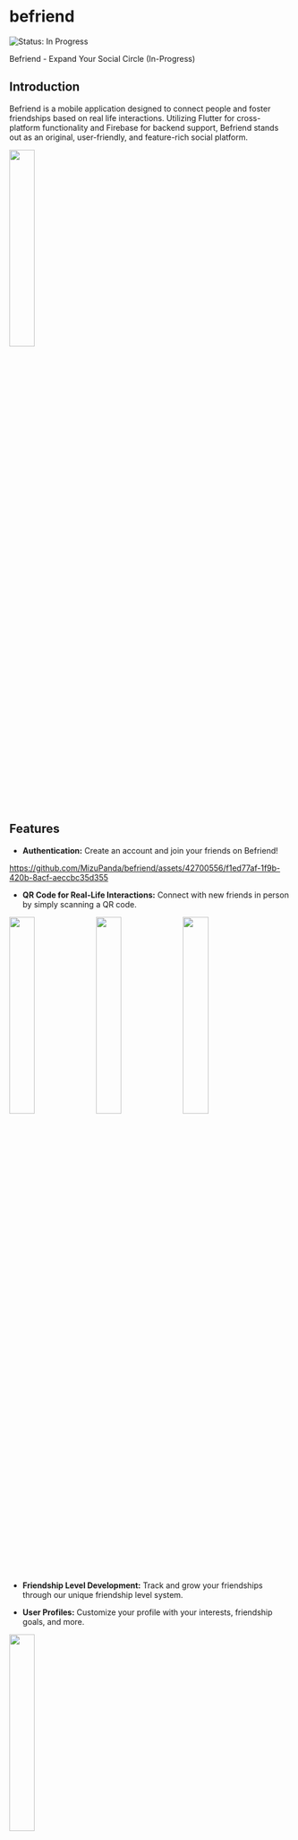 # befriend
![Status: In Progress](https://img.shields.io/badge/status-in_progress-yellow.svg)

Befriend - Expand Your Social Circle (In-Progress)
## Introduction
Befriend is a mobile application designed to connect people and foster friendships based on real life interactions. Utilizing Flutter for cross-platform functionality and Firebase for backend support, Befriend stands out as an original, user-friendly, and feature-rich social platform.


<img src="https://github.com/MizuPanda/befriend/assets/42700556/86790350-b357-4d7c-9a9c-6dff94bcb029" width="30%" alt="">

## Features
- **Authentication:** Create an account and join your friends on Befriend!

https://github.com/MizuPanda/befriend/assets/42700556/f1ed77af-1f9b-420b-8acf-aeccbc35d355

- **QR Code for Real-Life Interactions:** Connect with new friends in person by simply scanning a QR code.
<img src="https://github.com/MizuPanda/befriend/assets/42700556/c6fec3e2-99d7-4ecd-a741-3eb3dbb01b34" width="30%">
<img src="https://github.com/MizuPanda/befriend/assets/42700556/ed5d7939-d7f8-4cc3-a4a4-d5a2189fc633" width="30%">
<img src="https://github.com/MizuPanda/befriend/assets/42700556/2220b7a0-f055-4632-ae47-d1a96c97f681" width="30%">

- **Friendship Level Development:** Track and grow your friendships through our unique friendship level system.
  
- **User Profiles:** Customize your profile with your interests, friendship goals, and more.
<img src="https://github.com/MizuPanda/befriend/assets/42700556/ff5684c7-baa8-4176-9d05-b6cb50d71fac" width="30%">

- **Instant Messaging:** Stay connected with friends through in-app messaging.

## Note on Contributions
Befriend is a personal project developed by Juniel Djossou. At this stage, I am not seeking external contributions. This project is intended to evolve as a personal endeavor and may, or may not, be commercialized in the future. I appreciate the interest and support, and while I'm not open to external contributions right now, I hope you find the project interesting and inspiring.


## Contact
For any questions or contributions, please contact me at junieldjossou@gmail.com.
